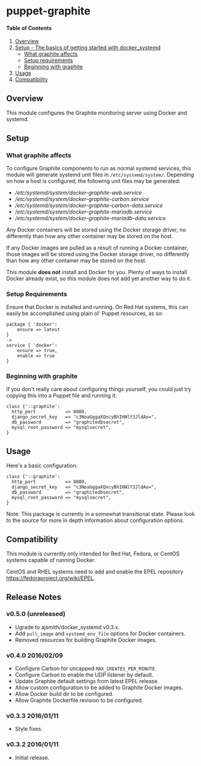 # puppet-graphite

#### Table of Contents

 1. [Overview](#overview)
 2. [Setup - The basics of getting started with docker_systemd](#setup)
      * [What graphite affects](#what-graphite-affects)
      * [Setup requirements](#setup-requirements)
      * [Beginning with graphite](#beginning-with-graphite)
 3. [Usage](#usage)
 4. [Compatibility](#compatibility)

## Overview

This module configures the Graphite monitoring server using Docker and systemd.

## Setup

### What graphite affects

To configure Graphite components to run as normal systemd services, this module
will generate systemd unit files in `/etc/systemd/system/`. Depending on how a
host is configured, the following unit files may be generated:

  * */etc/systemd/system/docker-graphite-web.service*
  * */etc/systemd/system/docker-graphite-carbon.service*
  * */etc/systemd/system/docker-graphite-carbon-data.service*
  * */etc/systemd/system/docker-graphite-mariadb.service*
  * */etc/systemd/system/docker-graphite-mariadb-data.service*

Any Docker containers will be stored using the Docker storage driver, no
differently than how any other container may be stored on the host.

If any Docker images are pulled as a result of running a Docker container,
those images will be stored using the Docker storage driver, no differently
than how any other container may be stored on the host.

This module **does not** install and Docker for you. Plenty of ways to install
Docker already exist, so this module does not add yet another way to do it.

### Setup Requirements

Ensure that Docker is installed and running. On Red Hat systems, this can
easily be accomplished using plain ol' Puppet resources, as so:

```puppet
package { 'docker':
    ensure => latest
}
->
service { 'docker':
    ensure => true,
    enable => true
}
```

### Beginning with graphite

If you don't really care about configuring things yourself, you could just try
copying this into a Puppet file and running it:

```puppet
class {'::graphite':
  http_port           => 8080,
  django_secret_key   => "c3NoaGggaXQncyBhIHNlY3JldAo=",
  db_password         => "graphitedbsecret",
  mysql_root_password => "mysqlsecret",
}
```

## Usage

Here's a basic configuration:

```puppet
class {'::graphite':
  http_port           => 8080,
  django_secret_key   => "c3NoaGggaXQncyBhIHNlY3JldAo=",
  db_password         => "graphitedbsecret",
  mysql_root_password => "mysqlsecret",
}
```

Note: This package is currently in a somewhat transitional state. Please look
to the source for more in depth information about configuration options.

## Compatibility

This module is currently only intended for Red Hat, Fedora, or CentOS systems
capable of running Docker.

CentOS and RHEL systems need to add and enable the EPEL repository <https://fedoraproject.org/wiki/EPEL>.

## Release Notes

### v0.5.0 (unreleased)

- Ugrade to ajsmith/docker_systemd v0.3.x.
- Add `pull_image` and `systemd_env_file` options for Docker containers.
- Removed resources for building Graphite Docker images.

### v0.4.0 2016/02/09

- Configure Carbon for uncapped `MAX_CREATES_PER_MINUTE`.
- Configure Carbon to enable the UDP listener by default.
- Update Graphite default settings from latest EPEL release.
- Allow custom configuration to be added to Graphite Docker images.
- Allow Docker build dir to be configured.
- Allow Graphite Dockerfile revision to be configured.

### v0.3.3 2016/01/11

- Style fixes.

### v0.3.2 2016/01/11

- Initial release.

